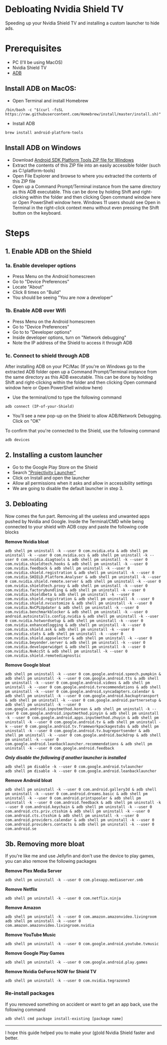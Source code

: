 # Debloating Nvidia Shield TV

Speeding up your Nvidia Shield TV and installing a custom launcher to hide ads.

# Prerequisites
* PC (I'll be using MacOS)
* Nvidia Shield TV
* [ADB](https://www.xda-developers.com/install-adb-windows-macos-linux/#how-to-set-up-adb-on-your-computer)

## Install ADB on MacOS:
* Open Terminal and install Homebrew
```
/bin/bash -c "$(curl -fsSL https://raw.githubusercontent.com/Homebrew/install/master/install.sh)"
```
* Install ADB
```
brew install android-platform-tools
```
## Install ADB on Windows
* Download [Android SDK Platform Tools ZIP file for Windows](https://dl.google.com/android/repository/platform-tools-latest-windows.zip)
* Extract the contents of this ZIP file into an easily accessible folder (such as C:\platform-tools)
* Open File Explorer and browse to where you extracted the contents of this ZIP file
* Open up a Command Prompt/Terminal instance from the same directory as this ADB executable. This can be done by holding Shift and right-clicking within the folder and then clicking Open command window here or Open PowerShell window here. Windows 11 users should see Open in Terminal in the right-click context menu without even pressing the Shift button on the keyboard.

# Steps
## 1. Enable ADB on the Shield
### 1a. Enable developer options
* Press Menu on the Android homescreen
* Go to "Device Preferences"
* Locate "About"
* Click 8 times on "Build"
* You should be seeing "You are now a developer"

### 1b. Enable ADB over Wifi
* Press Menu on the Android homescreen
* Go to "Device Preferences"
* Go to to "Developer options"
* Inside developer options, turn on "Network debugging"
* Note the IP address of the Shield to access it through ADB

### 1c. Connect to shield through ADB
After installing ADB on your PC/Mac (If you're on Windows go to the extracted ADB folder open up a Command Prompt/Terminal instance from the same directory as this ADB executable. This can be done by holding Shift and right-clicking within the folder and then clicking Open command window here or Open PowerShell window here)
* Use the terminal/cmd to type the following command
```
adb connect (IP-of-your-Shield)
```
* You'll see a new pop-up on the Shield to allow ADB/Network Debugging. Click on "OK"
  
To confirm that you're connected to the Shield, use the following command
```
adb devices
```

## 2. Installing a custom launcher
* Go to the Google Play Store on the Shield
* Search ["Projectivity Launcher"](https://play.google.com/store/apps/details?id=com.spocky.projengmenu)
* Click on Install and open the launcher
* Allow all permissions when it asks and allow in accessibility settings
* We are going to disable the default launcher in step 3.

## 3. Debloating
Now comes the fun part. Removing all the useless and unwanted apps pushed by Nvidia and Google.
Inside the Terminal/CMD while being connected to your shield with ADB copy and paste the following code blocks

**Remove Nvidia bloat**
```
adb shell pm uninstall -k --user 0 com.nvidia.ota & adb shell pm uninstall -k --user 0 com.nvidia.ocs & adb shell pm uninstall -k --user 0 com.nvidia.diagtools & adb shell pm uninstall -k --user 0 com.nvidia.shieldtech.hooks & adb shell pm uninstall -k --user 0 com.nvidia.feedback & adb shell pm uninstall -k --user 0 com.nvidia.shield.registration & adb shell pm uninstall -k --user 0 com.nvidia.SHIELD.Platform.Analyser & adb shell pm uninstall -k --user 0 com.nvidia.shield.remote.server & adb shell pm uninstall -k --user 0 com.nvidia.shieldtech.proxy & adb shell pm uninstall -k --user 0 com.nvidia.factorybundling & adb shell pm uninstall -k --user 0 com.nvidia.shieldbeta & adb shell pm uninstall -k --user 0 com.nvidia.shield.registration & adb shell pm uninstall -k --user 0 com.nvidia.shield.nvcustomize & adb shell pm uninstall -k --user 0 com.nvidia.NvCPLUpdater & adb shell pm uninstall -k --user 0 com.nvidia.benchmarkblocker & adb shell pm uninstall -k --user 0 android.autoinstalls.config.nvidia & adb shell pm uninstall -k --user 0 com.nvidia.hotwordsetup & adb shell pm uninstall -k --user 0 com.nvidia.enhancedlogging & adb shell pm uninstall -k --user 0 com.nvidia.shield.ask & adb shell pm uninstall -k --user 0 com.nvidia.stats & adb shell pm uninstall -k --user 0 com.nvidia.shield.appselector & adb shell pm uninstall -k --user 0 com.nvidia.beyonder.server & adb shell pm uninstall -k --user 0 com.nvidia.developerwidget & adb shell pm uninstall -k --user 0 com.nvidia.NvAccSt & adb shell pm uninstall -k --user 0 com.nvidia.shield.remotediagnostic
```
**Remove Google bloat** 
```
adb shell pm uninstall -k --user 0 com.google.android.speech.pumpkin & adb shell pm uninstall -k --user 0 com.google.android.tts & adb shell pm uninstall -k --user 0 com.google.android.videos & adb shell pm uninstall -k --user 0 com.google.android.tvrecommendations & adb shell pm uninstall -k --user 0 com.google.android.syncadapters.calendar & adb shell pm uninstall -k --user 0 com.google.android.backuptransport & adb shell pm uninstall -k --user 0 com.google.android.partnersetup & adb shell pm uninstall -k --user 0 com.google.android.inputmethod.korean & adb shell pm uninstall -k --user 0 com.google.android.inputmethod.pinyin & adb shell pm uninstall -k --user 0 com.google.android.apps.inputmethod.zhuyin & adb shell pm uninstall -k --user 0 com.google.android.tv & adb shell pm uninstall -k --user 0 com.google.android.tv.frameworkpackagestubs & adb shell pm uninstall -k --user 0 com.google.android.tv.bugreportsender & adb shell pm uninstall -k --user 0 com.google.android.backdrop & adb shell pm uninstall -k --user 0 com.google.android.leanbacklauncher.recommendations & adb shell pm uninstall -k --user 0 com.google.android.feedback
```
***Only disable the following if another launcher is installed***
```
adb shell pm disable -k --user 0 com.google.android.tvlauncher
adb shell pm disable -k --user 0 com.google.android.leanbacklauncher
```
**Remove Android bloat**
```
adb shell pm uninstall -k --user 0 com.android.gallery3d & adb shell pm uninstall -k --user 0 com.android.dreams.basic & adb shell pm uninstall -k --user 0 com.android.printspooler & adb shell pm uninstall -k --user 0 com.android.feedback & adb shell pm uninstall -k --user 0 com.android.keychain & adb shell pm uninstall -k --user 0 com.android.cts.priv.ctsshim & adb shell pm uninstall -k --user 0 com.android.cts.ctsshim & adb shell pm uninstall -k --user 0 com.android.providers.calendar & adb shell pm uninstall -k --user 0 com.android.providers.contacts & adb shell pm uninstall -k --user 0 com.android.se
```
## 3b. Removing more bloat
If you're like me and use Jellyfin and don't use the device to play games, you can also remove the following packages

**Remove Plex Media Server**
```
adb shell pm uninstall -k --user 0 com.plexapp.mediaserver.smb
```
**Remove Netflix**
```
adb shell pm uninstall -k --user 0 com.netflix.ninja
```
**Remove Amazon**
```
adb shell pm uninstall -k --user 0 com.amazon.amazonvideo.livingroom
adb shell pm uninstall -k --user 0 com.amazon.amazonvideo.livingroom.nvidia
```
**Remove YouTube Music**
```
adb shell pm uninstall -k --user 0 com.google.android.youtube.tvmusic
```
**Remove Google Play Games**
```
adb shell pm uninstall -k --user 0 com.google.android.play.games
```
**Remove Nvidia GeForce NOW for Shield TV**
```
adb shell pm uninstall -k --user 0 com.nvidia.tegrazone3
```
### Re-install packages
If you removed something on accident or want to get an app back, use the following command
```
adb shell cmd package install-existing [package name]
```
--------------------------------
I hope this guide helped you to make your (g)old Nvidia Shield faster and better.
